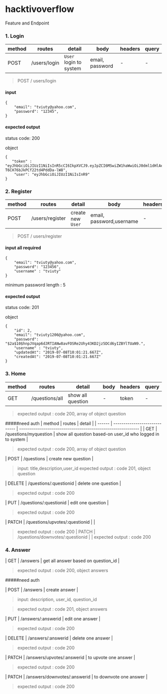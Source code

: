 # hacktivoverflow

Feature and Endpoint

### 1. Login
| method | routes                        | detail                              | body | headers | query |
| ------ | ----------------------------- | ------------------------------------|--------|-------------|----|
| POST   | /users/login                    | `User` login to system                    | email, password | - | -|

> POST / users/login
#### input
    {
        "email": "tviuty@yahoo.com",
        "password": "12345",
    }
#### expected output
status code: 200

object

    {
       "token" : "eyJhbGciOiJIUzI1NiIsInR5cCI6IkpXVCJ9.eyJpZCI6MSwiZW1haWwiOiJ0dml1dHlAeWFob28uY29tIiwicGFzc3dvcmQiOiIkMmEkMTAkdG5iaU52eHp2Vmpud2cuOUJBYXJiZVBGVU5BaDFzbEZEbFJpODU0a1h4VGxCYzdEeXYvZlMiLCJjcmVhdGVkQXQiOiIyMDE5LTA3LTA4VDA2OjExOjIyLjU5NFoiLCJ1cGRhdGVkQXQiOiIyMDE5LTA3LTA4VDA2OjExOjIyLjU5NFoiLCJpYXQiOjE1NjI1NzE2NzIsImV4cCI6MTU2MjU3NTI3Mn0.HF9CmMpJrzSV64fO-T6CH76bJkPCf22td4PddDa-lW8",
        "user": "eyJhbGciOiJIUzI1NiIsInR9"
    }



### 2. Register
| method | routes                        | detail                              | body | headers | query |
| ------ | ----------------------------- | ------------------------------------|--------|-------------|----|
| POST   | /users/register                 | create new `User`                         | email, password,username | - | -|

> POST / users/register
#### input all required
    {
        "email": "tviuty@yahoo.com",
        "password": "123456",
        "username" : "tviuty"
    }

minimum password length : 5

#### expected output
status code: 201

object

    {
        "id": 2,
        "email": "tviuty1206@yahoo.com",
        "password": "$2a$10$hnpJVqap6dJRTIANw8avFOSRe2Uhy43KD2jz5DCd6yIZBYlTUaN9.",
        "username" : "tviuty",
        "updatedAt": "2019-07-08T10:01:21.667Z",
        "createdAt": "2019-07-08T10:01:21.667Z"
    }


### 3. Home
| method | routes                        | detail             | body | headers | query |
| ------ | -------------- | ------------------------------- | ---|----|---|
| GET    | /questions/all     |        show all question              | - | token | -|
> expected output : code 200, array of object question 

#####need auth
| method | routes                        | detail                                                       |
| ------ | ----------------------------- | ------------------------------------------------------------ |
| GET    | /questions/myquestion                    |        show all question based-on user_id who logged in to system                                   |
> expected output : code 200, array of object question 

| POST    | /questions                    |        create new question                                  |
> input: title,description,user_id
> expected output : code 201, object question
 
| DELETE    | /questions/:questionid                    |        delete one question                                 |
> expected output : code 200

| PUT    | /questions/:questionid                    |        edit one question                                 |
> expected output : code 200

| PATCH    | /questions/upvotes/:questionid                   |                                     |
> expected output : code 200
| PATCH    | /questions/downvotes/:questionid                   |                                       |
> expected output : code 200

### 4. Answer
| GET    | /answers                    |        get all answer based on question_id                                  |
> expected output : code 200, object answers

#####need auth

| POST    | /answers                    |        create answer                                  |
> input: description, user_id, question_id

> expected output : code 201, object answers
 
| PUT    | /answers/:answerid                   |        edit one answer                                 |
> expected output : code 200

| DELETE    | /answers/:answerid                   |        delete one answer                                 |
> expected output : code 200

| PATCH    | /answers/upvotes/:answerid                   |        to upvote one answer                                 |
> expected output : code 200

| PATCH    | /answers/downvotes/:answerid                   |        to downvote one answer                                 |
> expected output : code 200